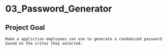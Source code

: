 # 03_Password_Generator

## Project Goal
    Make a appliction employees can use to generate a randomized password based on the crites they selected.
